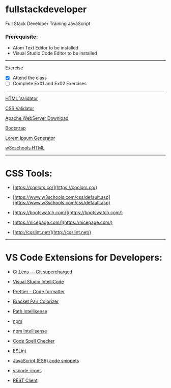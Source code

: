 # fullstackdeveloper
Full Stack Developer Training JavaScript

### **Prerequisite:** 
 - Atom Text Editor to be installed  
 - Visual Studio Code Editor to be installed 

 ---
 Exercise
 - [x] Attend the class
 - [ ] Complete Ex01 and Ex02 Exercises 

 ---

 [HTML Validator](https://validator.w3.org/)

 [CSS Validator](https://jigsaw.w3.org/css-validator/ )

 [Apache WebServer Download](https://directory.apache.org/studio/downloads.html)

 [Bootstrap](https://getbootstrap.com/)

 [Lorem Ipsum Generator](https://loremipsum.io/)

 [w3cschools HTML](https://www.w3schools.com/html/default.asp)

  ---

  # CSS Tools: 

  - [https://coolors.co/](https://coolors.co/)

  - [https://www.w3schools.com/css/default.asp](https://www.w3schools.com/css/default.asp)

  - [https://bootswatch.com/](https://bootswatch.com/)

  - [https://nicepage.com/](https://nicepage.com/)

  - [http://csslint.net/](http://csslint.net/)

  ---

  # VS Code Extensions for Developers: 

  - [GitLens — Git supercharged](https://marketplace.visualstudio.com/items?itemName=eamodio.gitlens)

  - [Visual Studio IntelliCode](https://visualstudio.microsoft.com/services/intellicode/)

  - [Prettier - Code formatter](https://marketplace.visualstudio.com/items?itemName=esbenp.prettier-vscode)

  - [Bracket Pair Colorizer](https://marketplace.visualstudio.com/items?itemName=CoenraadS.bracket-pair-colorizer)

  - [Path Intellisense](https://marketplace.visualstudio.com/items?itemName=christian-kohler.path-intellisense)

  - [npm](https://marketplace.visualstudio.com/items?itemName=eg2.vscode-npm-script)

  - [npm Intellisense](https://marketplace.visualstudio.com/items?itemName=christian-kohler.npm-intellisense)

  - [Code Spell Checker](https://marketplace.visualstudio.com/items?itemName=streetsidesoftware.code-spell-checker)

  - [ESLint](https://marketplace.visualstudio.com/items?itemName=dbaeumer.vscode-eslint)

  - [JavaScript (ES6) code snippets](https://marketplace.visualstudio.com/items?itemName=xabikos.JavaScriptSnippets)

  - [vscode-icons](https://marketplace.visualstudio.com/items?itemName=vscode-icons-team.vscode-icons)

  - [REST Client](https://marketplace.visualstudio.com/items?itemName=humao.rest-client)


